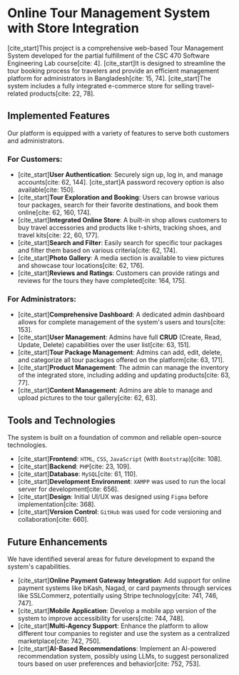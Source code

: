 # Online Tour Management System with Store Integration

[cite_start]This project is a comprehensive web-based Tour Management System developed for the partial fulfillment of the CSC 470 Software Engineering Lab course[cite: 4]. [cite_start]It is designed to streamline the tour booking process for travelers and provide an efficient management platform for administrators in Bangladesh[cite: 15, 74]. [cite_start]The system includes a fully integrated e-commerce store for selling travel-related products[cite: 22, 78].

## Implemented Features

Our platform is equipped with a variety of features to serve both customers and administrators.

### For Customers:
* [cite_start]**User Authentication**: Securely sign up, log in, and manage accounts[cite: 62, 144]. [cite_start]A password recovery option is also available[cite: 150].
* [cite_start]**Tour Exploration and Booking**: Users can browse various tour packages, search for their favorite destinations, and book them online[cite: 62, 160, 174].
* [cite_start]**Integrated Online Store**: A built-in shop allows customers to buy travel accessories and products like t-shirts, tracking shoes, and travel kits[cite: 22, 60, 177].
* [cite_start]**Search and Filter**: Easily search for specific tour packages and filter them based on various criteria[cite: 62, 174].
* [cite_start]**Photo Gallery**: A media section is available to view pictures and showcase tour locations[cite: 62, 176].
* [cite_start]**Reviews and Ratings**: Customers can provide ratings and reviews for the tours they have completed[cite: 164, 175].

### For Administrators:
* [cite_start]**Comprehensive Dashboard**: A dedicated admin dashboard allows for complete management of the system's users and tours[cite: 153].
* [cite_start]**User Management**: Admins have full **CRUD** (Create, Read, Update, Delete) capabilities over the user list[cite: 63, 151].
* [cite_start]**Tour Package Management**: Admins can add, edit, delete, and categorize all tour packages offered on the platform[cite: 63, 171].
* [cite_start]**Product Management**: The admin can manage the inventory of the integrated store, including adding and updating products[cite: 63, 77].
* [cite_start]**Content Management**: Admins are able to manage and upload pictures to the tour gallery[cite: 62, 63].

## Tools and Technologies

The system is built on a foundation of common and reliable open-source technologies.

* [cite_start]**Frontend**: `HTML`, `CSS`, `JavaScript` (with `Bootstrap`)[cite: 108].
* [cite_start]**Backend**: `PHP`[cite: 23, 109].
* [cite_start]**Database**: `MySQL`[cite: 61, 110].
* [cite_start]**Development Environment**: `XAMPP` was used to run the local server for development[cite: 656].
* [cite_start]**Design**: Initial UI/UX was designed using `Figma` before implementation[cite: 368].
* [cite_start]**Version Control**: `GitHub` was used for code versioning and collaboration[cite: 660].

## Future Enhancements

We have identified several areas for future development to expand the system's capabilities.

* [cite_start]**Online Payment Gateway Integration**: Add support for online payment systems like bKash, Nagad, or card payments through services like SSLCommerz, potentially using Stripe technology[cite: 741, 746, 747].
* [cite_start]**Mobile Application**: Develop a mobile app version of the system to improve accessibility for users[cite: 744, 748].
* [cite_start]**Multi-Agency Support**: Enhance the platform to allow different tour companies to register and use the system as a centralized marketplace[cite: 742, 750].
* [cite_start]**AI-Based Recommendations**: Implement an AI-powered recommendation system, possibly using LLMs, to suggest personalized tours based on user preferences and behavior[cite: 752, 753].
